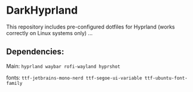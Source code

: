 # DarkHyprland
This repository includes pre-configured dotfiles for Hyprland (works correctly on Linux systems only) ...

## Dependencies:
Main:  `hyprland waybar rofi-wayland hyprshot`

fonts: `ttf-jetbrains-mono-nerd ttf-segoe-ui-variable ttf-ubuntu-font-family`
